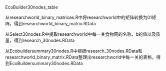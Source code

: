 EcoBuilder30nodes_table

从researchworld_binary_matrices.R中将researchworld中的矩阵转换为01矩阵，得到researchworld_binary_matrix.RData 

从Select30nodes.R中提取researchworld中每一关食物网的名称，b的值以及质量，得到research_30nodes.RData 

从Ecobuildersummary30nodes.R中根据research_30nodes.RData和researchworld_binary_matrix.RData整理出researchworld中每一关的表格，得到EcoBuildersummary30nodes.RData
